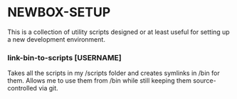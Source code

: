 # NEWBOX-SETUP

This is a collection of utility scripts designed or at least useful for setting up a new development environment.

### link-bin-to-scripts [USERNAME]
Takes all the scripts in my /scripts folder and creates symlinks in /bin for them. Allows me to use them from /bin while still keeping them source-controlled via git.
